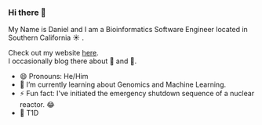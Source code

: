 ### Hi there 👋

My Name is Daniel and I am a Bioinformatics Software Engineer located in Southern California ☀️ .  

Check out my website [here](https://dddiaz.com).  
I occasionally blog there about 🐍 and 🧬.

- 😄  Pronouns: He/Him
- 🌱  I’m currently learning about Genomics and Machine Learning.
- ⚡  Fun fact: I've initiated the emergency shutdown sequence of a nuclear reactor. 😂
- 💉 T1D 

<!--
**dddiaz/dddiaz** is a ✨ _special_ ✨ repository because its `README.md` (this file) appears on your GitHub profile.

Here are some ideas to get you started:

- 🔭 I’m currently working on ...
- 🌱 I’m currently learning ...
- 👯 I’m looking to collaborate on ...
- 🤔 I’m looking for help with ...
- 💬 Ask me about ...
- 📫 How to reach me: ...
- 😄 Pronouns: ...
- ⚡ Fun fact: ...
-->
